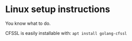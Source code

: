 # Linux setup instructions

You know what to do.

CFSSL is easily installable with: `apt install golang-cfssl`